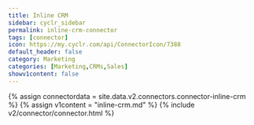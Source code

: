 ```yaml
---
title: Inline CRM
sidebar: cyclr_sidebar
permalink: inline-crm-connector
tags: [connector]
icon: https://my.cyclr.com/api/ConnectorIcon/7388
default_header: false
category: Marketing
categories: [Marketing,CRMs,Sales]
showv1content: false
---
```

{% assign connectordata = site.data.v2.connectors.connector-inline-crm %}
{% assign v1content = "inline-crm.md" %}
{% include v2/connector/connector.html %}	